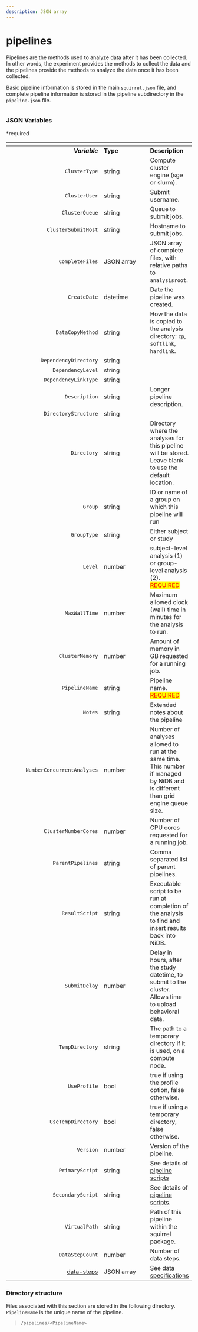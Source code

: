 ```yaml
---
description: JSON array
---
```


# pipelines

Pipelines are the methods used to analyze data after it has been collected. In other words, the experiment provides the methods to collect the data and the pipelines provide the methods to analyze the data once it has been collected.

Basic pipeline information is stored in the main `squirrel.json` file, and complete pipeline information is stored in the pipeline subdirectory in the `pipeline.json` file.

<figure><img src="https://mermaid.ink/img/pako:eNqVVFFvmzAQ_iuRq0hEgohENCWu1KfuZZo2aX2beLnhI_EKGNlGC4vy32cbTALtQ-sH-zvu--7OdzJnkguGhJKDhOa4-PYzqxdmSSF0FD01kL_CAYPhXD1evcHXlx_fHVoZIgMNgd1uKTYAb7DkNapgRDMGnhqUvMJaq-AGz1g2NOO5djkii7ioQXarnuW-Rk-q_f0HcxPIAx9l8B-kaBuooewUV4GzIm96qpfacLpl3JQ-nO8wKgTVSkPx4B0Ok-1BBW4fvX1Am8Lc12Zwx1v3WOu8yuWyl0RrOyQJlSp4aedkoSe9pdo-WKKazGq5vGm8pV3Nnny1F-7DyuvGobo6BqPXeGum8BexAo97gbcmgvEKuitxMZZvOSW9K4oiNN2S4hUjBuoIUkJHt1PRJMtnhLMufEY6acVHhDP5ONGPaKcpr-nwPo7DXkTvkiQZcPSXM32kSXMiIalQVsCZef9nGywj-ogVZoQayLCAttQZyeqLobaNaT9-YVwLSWgBpcKQQKvFS1fnhGrZoic9czC_k2pkmTf3S4iJTeiZnAiNQ9IRuo13612aPKS7dPOwTfdJegnJP6eI1_t-pff7zWa3TdPLf80tlNs?type=png" alt=""><figcaption></figcaption></figure>

### JSON Variables

\*required

<table data-header-hidden><thead><tr><th width="288" align="right"></th><th width="155.00000000000003"></th><th></th></tr></thead><tbody><tr><td align="right"><em><strong>Variable</strong></em></td><td><strong>Type</strong></td><td><strong>Description</strong></td></tr><tr><td align="right"><code>ClusterType</code></td><td>string</td><td>Compute cluster engine (sge or slurm).</td></tr><tr><td align="right"><code>ClusterUser</code></td><td>string</td><td>Submit username.</td></tr><tr><td align="right"><code>ClusterQueue</code></td><td>string</td><td>Queue to submit jobs.</td></tr><tr><td align="right"><code>ClusterSubmitHost</code></td><td>string</td><td>Hostname to submit jobs.</td></tr><tr><td align="right"><code>CompleteFiles</code></td><td>JSON array</td><td>JSON array of complete files, with relative paths to <code>analysisroot</code>.</td></tr><tr><td align="right"><code>CreateDate</code></td><td>datetime</td><td>Date the pipeline was created.</td></tr><tr><td align="right"><code>DataCopyMethod</code></td><td>string</td><td>How the data is copied to the analysis directory: <code>cp</code>, <code>softlink</code>, <code>hardlink</code>.</td></tr><tr><td align="right"><code>DependencyDirectory</code></td><td>string</td><td> </td></tr><tr><td align="right"><code>DependencyLevel</code></td><td>string</td><td> </td></tr><tr><td align="right"><code>DependencyLinkType</code></td><td>string</td><td> </td></tr><tr><td align="right"><code>Description</code></td><td>string</td><td>Longer pipeline description.</td></tr><tr><td align="right"><code>DirectoryStructure</code></td><td>string</td><td> </td></tr><tr><td align="right"><code>Directory</code></td><td>string</td><td>Directory where the analyses for this pipeline will be stored. Leave blank to use the default location.</td></tr><tr><td align="right"><code>Group</code></td><td>string</td><td>ID or name of a group on which this pipeline will run</td></tr><tr><td align="right"><code>GroupType</code></td><td>string</td><td>Either subject or study</td></tr><tr><td align="right"><code>Level</code></td><td>number</td><td>subject-level analysis (1) or group-level analysis (2). <mark style="color:red;">REQUIRED</mark></td></tr><tr><td align="right"><code>MaxWallTime</code></td><td>number</td><td>Maximum allowed clock (wall) time in minutes for the analysis to run.</td></tr><tr><td align="right"><code>ClusterMemory</code></td><td>number</td><td>Amount of memory in GB requested for a running job.</td></tr><tr><td align="right"><code>PipelineName</code></td><td>string</td><td>Pipeline name. <mark style="color:red;">REQUIRED</mark></td></tr><tr><td align="right"><code>Notes</code></td><td>string</td><td>Extended notes about the pipeline</td></tr><tr><td align="right"><code>NumberConcurrentAnalyses</code></td><td>number</td><td>Number of analyses allowed to run at the same time. This number if managed by NiDB and is different than grid engine queue size.</td></tr><tr><td align="right"><code>ClusterNumberCores</code></td><td>number</td><td>Number of CPU cores requested for a running job.</td></tr><tr><td align="right"><code>ParentPipelines</code></td><td>string</td><td>Comma separated list of parent pipelines.</td></tr><tr><td align="right"><code>ResultScript</code></td><td>string</td><td>Executable script to be run at completion of the analysis to find and insert results back into NiDB.</td></tr><tr><td align="right"><code>SubmitDelay</code></td><td>number</td><td>Delay in hours, after the study datetime, to submit to the cluster. Allows time to upload behavioral data. </td></tr><tr><td align="right"><code>TempDirectory</code></td><td>string</td><td>The path to a temporary directory if it is used, on a compute node. </td></tr><tr><td align="right"><code>UseProfile</code></td><td>bool</td><td>true if using the profile option, false otherwise.</td></tr><tr><td align="right"><code>UseTempDirectory</code></td><td>bool</td><td>true if using a temporary directory, false otherwise.</td></tr><tr><td align="right"><code>Version</code></td><td>number</td><td>Version of the pipeline.</td></tr><tr><td align="right"><code>PrimaryScript</code></td><td>string</td><td>See details of <a href="pipeline-scripts.md">pipeline scripts</a></td></tr><tr><td align="right"><code>SecondaryScript</code></td><td>string</td><td>See details of <a href="pipeline-scripts.md">pipeline scripts</a>.</td></tr><tr><td align="right"><code>VirtualPath</code></td><td>string</td><td>Path of this pipeline within the squirrel package.</td></tr><tr><td align="right"><code>DataStepCount</code></td><td>number</td><td>Number of data steps.</td></tr><tr><td align="right"><a href="data-steps.md">data-steps</a></td><td>JSON array</td><td>See <a href="data-steps.md">data specifications</a></td></tr></tbody></table>

### Directory structure

Files associated with this section are stored in the following directory. `PipelineName` is the unique name of the pipeline.

> `/pipelines/<PipelineName>`
